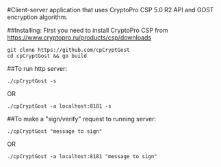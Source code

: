 #Client-server application that uses CryptoPro CSP 5.0 R2 API and GOST encryption algorithm.

##Installing:
First you need to install CryptoPro CSP from https://www.cryptopro.ru/products/csp/downloads
```shell
git clone https://github.com/cpCryptGost 
cd cpCryptGost && go build
```
##To run http server:
```shell
./cpCryptGost -s

```
OR
```shell
./cpCryptGost -a localhost:8181 -s
```
##To make a "sign/verify" request to running server:
```shell
./cpCryptGost "message to sign"
```
OR
```shell
./cpCryptGost -a localhost:8181 "message to sign"
```
